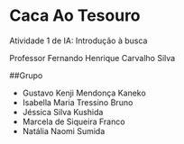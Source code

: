 # Caca Ao Tesouro
Atividade 1 de IA: Introdução à busca

Professor Fernando Henrique Carvalho Silva

##Grupo
- Gustavo Kenji Mendonça Kaneko
- Isabella Maria Tressino Bruno 
- Jéssica Silva Kushida
- Marcela de Siqueira Franco
- Natália Naomi Sumida



